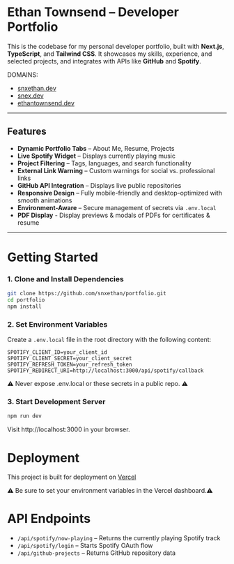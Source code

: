 # Ethan Townsend – Developer Portfolio

This is the codebase for my personal developer portfolio, built with **Next.js**, **TypeScript**, and **Tailwind CSS**. It showcases my skills, experience, and selected projects, and integrates with APIs like **GitHub** and **Spotify**.

DOMAINS:
* [snxethan.dev](https://www.snxethan.dev/)
* [snex.dev](https://www.snex.dev) 
* [ethantownsend.dev](https://www.ethantownsend.dev)
---

## Features

- **Dynamic Portfolio Tabs** – About Me, Resume, Projects  
- **Live Spotify Widget** – Displays currently playing music  
- **Project Filtering** – Tags, languages, and search functionality  
- **External Link Warning** – Custom warnings for social vs. professional links  
- **GitHub API Integration** – Displays live public repositories  
- **Responsive Design** – Fully mobile-friendly and desktop-optimized with smooth animations
- **Environment-Aware** – Secure management of secrets via `.env.local`
- **PDF Display** - Display previews & modals of PDFs for certificates & resume

---

# Getting Started

### 1. Clone and Install Dependencies

```bash
git clone https://github.com/snxethan/portfolio.git
cd portfolio
npm install
```
### 2. Set Environment Variables

Create a `.env.local` file in the root directory with the following content:

```env
SPOTIFY_CLIENT_ID=your_client_id
SPOTIFY_CLIENT_SECRET=your_client_secret
SPOTIFY_REFRESH_TOKEN=your_refresh_token
SPOTIFY_REDIRECT_URI=http://localhost:3000/api/spotify/callback
```

⚠️ Never expose .env.local or these secrets in a public repo. ⚠️

### 3. Start Development Server

```bash
npm run dev
```
Visit http://localhost:3000 in your browser.

# Deployment

This project is built for deployment on [Vercel](https://vercel.com)

⚠️ Be sure to set your environment variables in the Vercel dashboard.⚠️



# API Endpoints

- `/api/spotify/now-playing` – Returns the currently playing Spotify track  
- `/api/spotify/login` – Starts Spotify OAuth flow  
- `/api/github-projects` – Returns GitHub repository data



